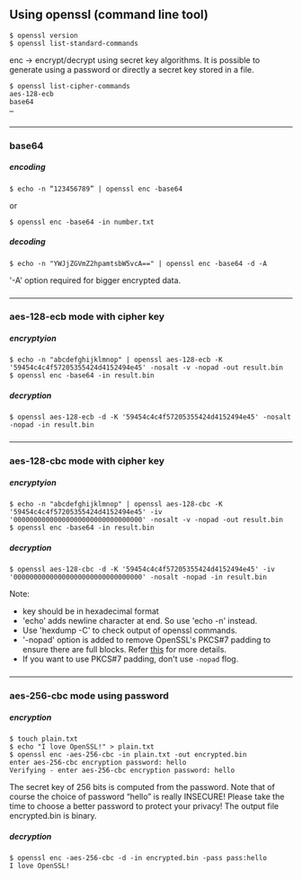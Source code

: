 ## Using openssl (command line tool)

	$ openssl version
	$ openssl list-standard-commands
	
enc -> encrypt/decrypt using secret key algorithms. It is possible to generate using a password or directly a secret key stored in a file.

	$ openssl list-cipher-commands
	aes-128-ecb
	base64
	…

###
---

### base64

##### encoding
	$ echo -n “123456789” | openssl enc -base64

or
	
	$ openssl enc -base64 -in number.txt
	
##### decoding

	$ echo -n "YWJjZGVmZ2hpamtsbW5vcA==" | openssl enc -base64 -d -A
	
'-A' option required for bigger encrypted data.

###
---

### aes-128-ecb mode with cipher key


##### encryptyion

	$ echo -n "abcdefghijklmnop" | openssl aes-128-ecb -K '59454c4c4f57205355424d4152494e45' -nosalt -v -nopad -out result.bin
	$ openssl enc -base64 -in result.bin

##### decryption

	$ openssl aes-128-ecb -d -K '59454c4c4f57205355424d4152494e45' -nosalt -nopad -in result.bin

###
---

### aes-128-cbc mode with cipher key


##### encryptyion

	$ echo -n "abcdefghijklmnop" | openssl aes-128-cbc -K '59454c4c4f57205355424d4152494e45' -iv '00000000000000000000000000000000' -nosalt -v -nopad -out result.bin
	$ openssl enc -base64 -in result.bin

##### decryption

	$ openssl aes-128-cbc -d -K '59454c4c4f57205355424d4152494e45' -iv '00000000000000000000000000000000' -nosalt -nopad -in result.bin

	
Note:

* key should be in hexadecimal format
* 'echo' adds newline character at end. So use 'echo -n' instead. 
* Use 'hexdump -C' to check output of openssl commands.
* '-nopad' option is added to remove OpenSSL's PKCS#7 padding to ensure there are full blocks. Refer [this](http://crypto.stackexchange.com/questions/12621/why-does-openssl-append-extra-bytes-when-encrypting-with-aes-8-ecb) for more details.
* If you want to use PKCS#7 padding, don't use `-nopad` flog.

###
---

### aes-256-cbc mode using password

##### encryption

	$ touch plain.txt
	$ echo "I love OpenSSL!" > plain.txt
	$ openssl enc -aes-256-cbc -in plain.txt -out encrypted.bin
	enter aes-256-cbc encryption password: hello
	Verifying - enter aes-256-cbc encryption password: hello

The secret key of 256 bits is computed from the password. Note that of course the choice of password “hello” is really INSECURE! Please take the time to choose a better password to protect your privacy! The output file encrypted.bin is binary.

##### decryption

	$ openssl enc -aes-256-cbc -d -in encrypted.bin -pass pass:hello
	I love OpenSSL!

	
	


